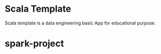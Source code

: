 # Scala Template

Scala template is a data engineering basic App for educational purpose.
# spark-project
